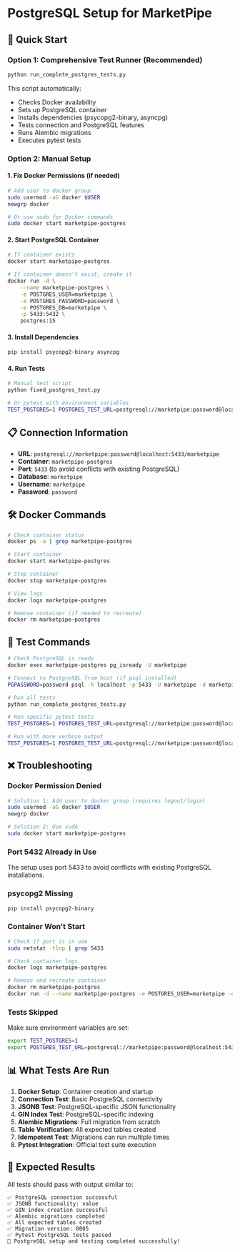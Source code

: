 # PostgreSQL Setup for MarketPipe

## 🚀 Quick Start

### Option 1: Comprehensive Test Runner (Recommended)
```bash
python run_complete_postgres_tests.py
```
This script automatically:
- Checks Docker availability
- Sets up PostgreSQL container
- Installs dependencies (psycopg2-binary, asyncpg)
- Tests connection and PostgreSQL features
- Runs Alembic migrations
- Executes pytest tests

### Option 2: Manual Setup

#### 1. Fix Docker Permissions (if needed)
```bash
# Add user to docker group
sudo usermod -aG docker $USER
newgrp docker

# Or use sudo for Docker commands
sudo docker start marketpipe-postgres
```

#### 2. Start PostgreSQL Container
```bash
# If container exists
docker start marketpipe-postgres

# If container doesn't exist, create it
docker run -d \
    --name marketpipe-postgres \
    -e POSTGRES_USER=marketpipe \
    -e POSTGRES_PASSWORD=password \
    -e POSTGRES_DB=marketpipe \
    -p 5433:5432 \
    postgres:15
```

#### 3. Install Dependencies
```bash
pip install psycopg2-binary asyncpg
```

#### 4. Run Tests
```bash
# Manual test script
python fixed_postgres_test.py

# Or pytest with environment variables
TEST_POSTGRES=1 POSTGRES_TEST_URL=postgresql://marketpipe:password@localhost:5433/marketpipe pytest tests/test_migrations.py::TestPostgresMigrations -v
```

## 📋 Connection Information

- **URL**: `postgresql://marketpipe:password@localhost:5433/marketpipe`
- **Container**: `marketpipe-postgres`
- **Port**: `5433` (to avoid conflicts with existing PostgreSQL)
- **Database**: `marketpipe`
- **Username**: `marketpipe`
- **Password**: `password`

## 🛠️ Docker Commands

```bash
# Check container status
docker ps -a | grep marketpipe-postgres

# Start container
docker start marketpipe-postgres

# Stop container
docker stop marketpipe-postgres

# View logs
docker logs marketpipe-postgres

# Remove container (if needed to recreate)
docker rm marketpipe-postgres
```

## 🧪 Test Commands

```bash
# Check PostgreSQL is ready
docker exec marketpipe-postgres pg_isready -U marketpipe

# Connect to PostgreSQL from host (if psql installed)
PGPASSWORD=password psql -h localhost -p 5433 -U marketpipe -d marketpipe

# Run all tests
python run_complete_postgres_tests.py

# Run specific pytest tests
TEST_POSTGRES=1 POSTGRES_TEST_URL=postgresql://marketpipe:password@localhost:5433/marketpipe pytest tests/test_migrations.py::TestPostgresMigrations -v

# Run with more verbose output
TEST_POSTGRES=1 POSTGRES_TEST_URL=postgresql://marketpipe:password@localhost:5433/marketpipe pytest tests/test_migrations.py::TestPostgresMigrations -v -s --tb=long
```

## ❌ Troubleshooting

### Docker Permission Denied
```bash
# Solution 1: Add user to docker group (requires logout/login)
sudo usermod -aG docker $USER
newgrp docker

# Solution 2: Use sudo
sudo docker start marketpipe-postgres
```

### Port 5432 Already in Use
The setup uses port 5433 to avoid conflicts with existing PostgreSQL installations.

### psycopg2 Missing
```bash
pip install psycopg2-binary
```

### Container Won't Start
```bash
# Check if port is in use
sudo netstat -tlnp | grep 5433

# Check container logs
docker logs marketpipe-postgres

# Remove and recreate container
docker rm marketpipe-postgres
docker run -d --name marketpipe-postgres -e POSTGRES_USER=marketpipe -e POSTGRES_PASSWORD=password -e POSTGRES_DB=marketpipe -p 5433:5432 postgres:15
```

### Tests Skipped
Make sure environment variables are set:
```bash
export TEST_POSTGRES=1
export POSTGRES_TEST_URL=postgresql://marketpipe:password@localhost:5433/marketpipe
```

## 📊 What Tests Are Run

1. **Docker Setup**: Container creation and startup
2. **Connection Test**: Basic PostgreSQL connectivity
3. **JSONB Test**: PostgreSQL-specific JSON functionality
4. **GIN Index Test**: PostgreSQL-specific indexing
5. **Alembic Migrations**: Full migration from scratch
6. **Table Verification**: All expected tables created
7. **Idempotent Test**: Migrations can run multiple times
8. **Pytest Integration**: Official test suite execution

## 🎯 Expected Results

All tests should pass with output similar to:
```
✅ PostgreSQL connection successful
✅ JSONB functionality: value
✅ GIN index creation successful
✅ Alembic migrations completed
✅ All expected tables created
✅ Migration version: 0005
✅ Pytest PostgreSQL tests passed
🎉 PostgreSQL setup and testing completed successfully!
```
